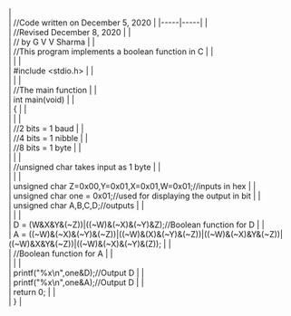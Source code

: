 |  
 | //Code written on December 5, 2020 |
|-----|-----|
|  
 | //Revised  December 8, 2020 |
|  
 | // by G V V Sharma |
|  
 | //This program implements a boolean function in C |
|  
 | 
 |
|  
 | #include <stdio.h> |
|  
 | 
 |
|  
 | //The  main function |
|  
 | int main(void) |
|  
 | { |
|  
 | 
 |
|  
 | //2 bits = 1 baud |
|  
 | //4 bits = 1 nibble |
|  
 | //8 bits = 1 byte |
|  
 | 
 |
|  
 | //unsigned char takes input as 1 byte |
|  
 | 
 |
|  
 | unsigned char  Z=0x00,Y=0x01,X=0x01,W=0x01;//inputs in hex |
|  
 | unsigned char one = 0x01;//used for displaying the output in bit |
|  
 | unsigned char A,B,C,D;//outputs |
|  
 | 
 |
|  
 | D = (W&X&Y&(~Z))|((~W)&(~X)&(~Y)&Z);//Boolean function for D |
|  
 | A = ((~W)&(~X)&(~Y)&(~Z))|((~W)&(X)&(~Y)&(~Z))|((~W)&(~X)&Y&(~Z))|((~W)&X&Y&(~Z))|((~W)&(~X)&(~Y)&(Z)); |
|  
 | //Boolean function for A |
|  
 | 
 |
|  
 | printf("%x\n",one&D);//Output D |
|  
 | printf("%x\n",one&A);//Output D |
|  
 | return 0; |
|  
 | } |

